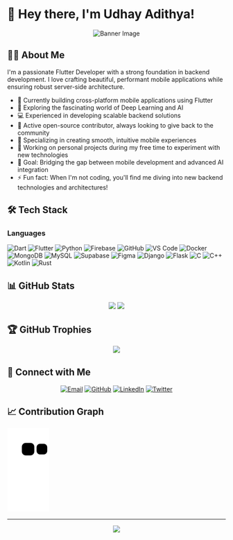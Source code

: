 # 👋 Hey there, I'm Udhay Adithya!

<div align="center">
  <img src="/api/placeholder/850/300" alt="Banner Image" />
</div>

## 👨‍💻 About Me

I'm a passionate Flutter Developer with a strong foundation in backend development. I love crafting beautiful, performant mobile applications while ensuring robust server-side architecture.

- 🔭 Currently building cross-platform mobile applications using Flutter
- 🌱 Exploring the fascinating world of Deep Learning and AI
- 💻 Experienced in developing scalable backend solutions
- 🤝 Active open-source contributor, always looking to give back to the community
- 📱 Specializing in creating smooth, intuitive mobile experiences
- 🚀 Working on personal projects during my free time to experiment with new technologies
- 🎯 Goal: Bridging the gap between mobile development and advanced AI integration
- ⚡ Fun fact: When I'm not coding, you'll find me diving into new backend technologies and architectures!

## 🛠️ Tech Stack

### Languages
![Dart](https://img.shields.io/badge/-Dart-61DAFB?style=for-the-badge&logo=Dart&logoColor=blue)
![Flutter](https://img.shields.io/badge/-Flutter-02569B?style=for-the-badge&logo=flutter&logoColor=white)
![Python](https://img.shields.io/badge/python-3670A0?style=for-the-badge&logo=python&logoColor=ffdd54)
![Firebase](https://img.shields.io/badge/firebase-a08021?style=for-the-badge&logo=firebase&logoColor=ffcd34)
![GitHub](https://img.shields.io/badge/-GitHub-181717?style=for-the-badge&logo=github&logoColor=white)
![VS Code](https://img.shields.io/badge/-VS%20Code-007ACC?style=flat-square&logo=visual-studio-code&logoColor=white)
![Docker](https://img.shields.io/badge/-Docker-2496ED?style=for-the-badge&logo=docker&logoColor=white)
![MongoDB](https://img.shields.io/badge/MongoDB-%234ea94b.svg?style=for-the-badge&logo=mongodb&logoColor=white)
![MySQL](https://img.shields.io/badge/mysql-4479A1.svg?style=for-the-badge&logo=mysql&logoColor=white)
![Supabase](https://img.shields.io/badge/Supabase-3ECF8E?style=for-the-badge&logo=supabase&logoColor=white)
![Figma](https://img.shields.io/badge/figma-%23F24E1E.svg?style=for-the-badge&logo=figma&logoColor=white)
![Django](https://img.shields.io/badge/django-%23092E20.svg?style=for-the-badge&logo=django&logoColor=white)
![Flask](https://img.shields.io/badge/flask-%23000.svg?style=for-the-badge&logo=flask&logoColor=white)
![C](https://img.shields.io/badge/c-%2300599C.svg?style=for-the-badge&logo=c&logoColor=white)
![C++](https://img.shields.io/badge/c++-%2300599C.svg?style=for-the-badge&logo=c%2B%2B&logoColor=white)
![Kotlin](https://img.shields.io/badge/kotlin-%237F52FF.svg?style=for-the-badge&logo=kotlin&logoColor=white)
![Rust](https://img.shields.io/badge/rust-%23000000.svg?style=for-the-badge&logo=rust&logoColor=white)



## 📊 GitHub Stats

<div align="center">
  <img height="180em" src="https://github-readme-stats.vercel.app/api?username=Udhay-Adithya&show_icons=true&theme=dark&include_all_commits=true&count_private=true"/>
  <img height="180em" src="https://github-readme-stats.vercel.app/api/top-langs/?username=Udhay-Adithya&layout=compact&langs_count=7&theme=dark"/>
</div>

## 🏆 GitHub Trophies
<div align="center">
  <img src="https://github-profile-trophy.vercel.app/?username=Udhay-Adithya&theme=darkhub&no-frame=true&row=1"/>
</div>

## 🤝 Connect with Me

<div align="center">
  
[![Email](https://img.shields.io/badge/-Email-D14836?style=for-the-badge&logo=gmail&logoColor=white)](mailto:udhayxd@gmail.com)
[![GitHub](https://img.shields.io/badge/-GitHub-181717?style=for-the-badge&logo=github&logoColor=white)](https://github.com/Udhay-Adithya)
[![LinkedIn](https://img.shields.io/badge/-LinkedIn-0077B5?style=for-the-badge&logo=linkedin&logoColor=white)](https://linkedin.com/in/udhay-adithya)
[![Twitter](https://img.shields.io/badge/-Twitter-1DA1F2?style=for-the-badge&logo=twitter&logoColor=white)](https://twitter.com/your-handle)

</div>

## 📈 Contribution Graph
![Snake animation](/dist/github-contribution-grid-snake.svg)

---

<div align="center">
  <img src="https://komarev.com/ghpvc/?username=Udhay-Adithya&color=blueviolet&style=flat-square&label=Profile+Views"/>
</div>

<!---
Udhay-Adithya/Udhay-Adithya is a ✨ special ✨ repository because its `README.md` (this file) appears on your GitHub profile.
You can click the Preview link to take a look at your changes.
--->
